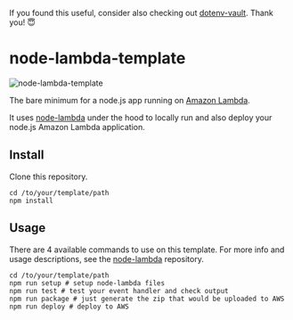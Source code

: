 If you found this useful, consider also checking out [dotenv-vault](https://github.com/dotenv-org/dotenv-vault). Thank you! 😇

# node-lambda-template

![node-lambda-template](../master/node-lambda-template.png?raw=true)

The bare minimum for a node.js app running on [Amazon Lambda](http://aws.amazon.com/lambda/).

It uses [node-lambda](https://github.com/motdotla/node-lambda) under the hood to locally run and also deploy your node.js Amazon Lambda application.

## Install

Clone this repository.

```
cd /to/your/template/path
npm install
```

## Usage

There are 4 available commands to use on this template. For more info and usage descriptions, see the [node-lambda](https://github.com/motdotla/node-lambda) repository.

```
cd /to/your/template/path
npm run setup # setup node-lambda files
npm run test # test your event handler and check output
npm run package # just generate the zip that would be uploaded to AWS
npm run deploy # deploy to AWS
```

